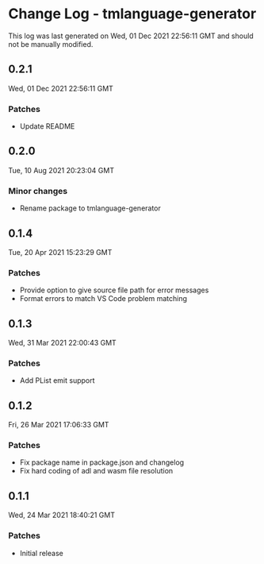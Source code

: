 # Change Log - tmlanguage-generator

This log was last generated on Wed, 01 Dec 2021 22:56:11 GMT and should not be manually modified.

## 0.2.1
Wed, 01 Dec 2021 22:56:11 GMT

### Patches

- Update README

## 0.2.0
Tue, 10 Aug 2021 20:23:04 GMT

### Minor changes

- Rename package to tmlanguage-generator

## 0.1.4
Tue, 20 Apr 2021 15:23:29 GMT

### Patches

- Provide option to give source file path for error messages
- Format errors to match VS Code problem matching

## 0.1.3
Wed, 31 Mar 2021 22:00:43 GMT

### Patches

- Add PList emit support

## 0.1.2
Fri, 26 Mar 2021 17:06:33 GMT

### Patches

- Fix package name in package.json and changelog
- Fix hard coding of adl and wasm file resolution

## 0.1.1
Wed, 24 Mar 2021 18:40:21 GMT

### Patches

- Initial release

